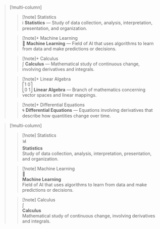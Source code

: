 
> [!multi-column]
>
>> [!note] Statistics  
>> ℹ **Statistics** — Study of data collection, analysis, interpretation, presentation, and organization.
>
>> [!note]+ Machine Learning  
>> 🤖 **Machine Learning** — Field of AI that uses algorithms to learn from data and make predictions or decisions.
>
>> [!note]+ Calculus  
>> ∫ **Calculus** — Mathematical study of continuous change, involving derivatives and integrals.
>
>> [!note]+ Linear Algebra  
>> ⎡1 0⎤  
>> ⎣0 1⎦ **Linear Algebra** — Branch of mathematics concerning vector spaces and linear mappings.
>
>> [!note]+ Differential Equations  
>> 🌀 **Differential Equations** — Equations involving derivatives that describe how quantities change over time.

> [!multi-column]
>
>> [!note] Statistics  
>> 📊  
>> **Statistics**  
>> Study of data collection, analysis, interpretation, presentation, and organization.
>
>> [!note] Machine Learning  
>> 🤖  
>> **Machine Learning**  
>> Field of AI that uses algorithms to learn from data and make predictions or decisions.
>
>> [!note] Calculus  
>> ∫  
>> **Calculus**  
>> Mathematical study of continuous change, involving derivatives and integrals.


